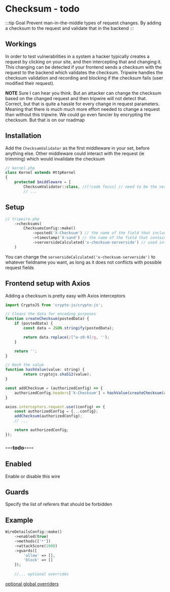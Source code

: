 
# Checksum - todo
:::tip Goal
Prevent man-in-the-middle types of request changes. By adding a checksum to the request and validate that in the backend
:::

## Workings
In order to test vulnerabilities in a system a hacker typically creates a request by clicking on your site, and then intercepting that and changing it.
This changing can be detected if your frontend sends a checksum with the request to the backend which validates the checksum.
Tripwire handles the checksum validation and recording and blocking if the checksum fails (user modified their request).

**NOTE** Sure I can hear you think. But an attacker can change the checksum based on the changed request and then tripwire will not detect that.
Correct, but that is quite a hassle for every change in request parameters. 
Meaning that there is much much more effort needed to change a request than without this tripwire. We could go even fancier by encrypting the checksum. 
But that is on our roadmap

## Installation
Add the ```ChecksumValidator``` as the first middleware in your set, before anything else. Other middleware could interact with the request (ie trimming) which would invalidate the checksum
```php
// kernel.php
class Kernel extends HttpKernel
{
    protected $middleware = [
        ChecksumValidator::class, //[!code focus] // need to be the very first in your middleware set !
        // ... 
```

## Setup
```php
// tripwire.php
    ->checksums(
        ChecksumsConfig::make()
            ->posted('X-Checksum') // the name of the field that includes your frontend calculated checksum
            ->timestamp('X-sand') // the name of the field that contains the frontend calculated timestamp
            ->serversideCalculated('x-checksum-serverside') // used internally to store the server side checksum for calculation purposes
    )
```
You can change the ```serversideCalculated('x-checksum-serverside')``` to whatever fieldname you want, as long as it does not conflicts with possible request fields


## Frontend setup with Axios

Adding a checksum is pretty easy with Axios interceptors

```js
import CryptoJS from 'crypto-js/crypto-js';

// Cleans the data for encoding purposes
function createChecksum(postedData) {
    if (postedData) {
        const data = JSON.stringify(postedData);

        return data.replace(/[^a-z0-9]/g, '');
    }

    return '';
}

// Hash the value
function hashValue(value: string) {
        return cryptojs.sha512(value);
}

const addChecksum = (authorizedConfig) => {
    authorizedConfig.headers['X-Checksum'] = hashValue(createChecksum(authorizedConfig.data));
}

axios.interceptors.request.use((config) => {
    const authorizedConfig = {...config};
    addChecksum(authorizedConfig);
    // ...

    return authorizedConfig;
});

```



### ---todo----


## Enabled
Enable or disable this wire

<!--@include: ./_methods.md-->

<!--@include: ./_attackscore.md-->

## Guards
Specify the list of referers that should be forbidden

<!--@include: ./_guards.md-->

## Example
```php
WireDetailsConfig::make()
    ->enabled(true)
    ->methods(['*'])
    ->attackScore(1000)
    ->guards([
        'allow' => [],
        'block' => []
    ]);
    
    //... optional overrides        
````

[optional global overriders](./optionals.md)
